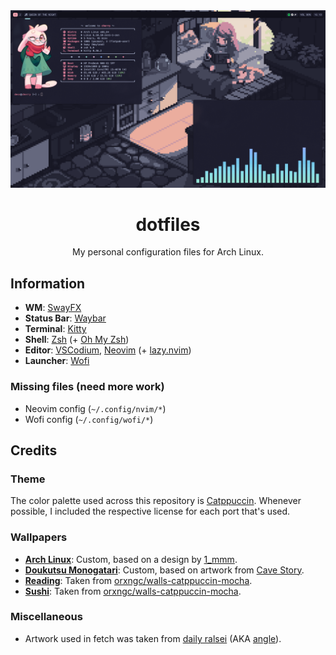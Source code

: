 <div align="center">

<img src="./preview.png" />

<h1>dotfiles</h1>
My personal configuration files for Arch Linux.

</div>

## Information
- **WM**: [SwayFX](https://github.com/WillPower3309/swayfx)
- **Status Bar**: [Waybar](https://github.com/Alexays/Waybar)
- **Terminal**: [Kitty](https://sw.kovidgoyal.net/kitty)
- **Shell**: [Zsh](https://zsh.org/) (+ [Oh My Zsh](https://ohmyz.sh/))
- **Editor**: [VSCodium](https://vscodium.com/), [Neovim](https://neovim.io/) (+ [lazy.nvim](https://lazy.folke.io/))
- **Launcher**: [Wofi](https://hg.sr.ht/~scoopta/wofi)

### Missing files (need more work)
- Neovim config (`~/.config/nvim/*`)
- Wofi config (`~/.config/wofi/*`)

## Credits
### Theme
The color palette used across this repository is [Catppuccin](https://catppuccin.com/). Whenever possible, I included the respective license for each port that's used.
### Wallpapers
- **[Arch Linux](./waypaper/wallpapers/Arch%20Linux.png)**: Custom, based on a design by [1_mmm](https://discord.com/users/602832090949746710).
- **[Doukutsu Monogatari](./waypaper/wallpapers/Doukutsu%20Monogatari.png)**: Custom, based on artwork from [Cave Story](https://cavestory.org/).
- **[Reading](./waypaper/wallpapers/Reading.png)**: Taken from [orxngc/walls-catppuccin-mocha](https://github.com/orxngc/walls-catppuccin-mocha).
- **[Sushi](./waypaper/wallpapers/Sushi.jpg)**: Taken from [orxngc/walls-catppuccin-mocha](https://github.com/orxngc/walls-catppuccin-mocha).
### Miscellaneous
- Artwork used in fetch was taken from [daily ralsei](https://dailyralsei.straw.page/) (AKA [angle](https://itsalsoangle.straw.page/)).